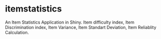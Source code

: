 # itemstatistics
An Item Statistics Application in Shiny. Item difficulty index, Item Discrimination index, Item Variance, Item Standart Deviation, Item Reliablity Calculation.
